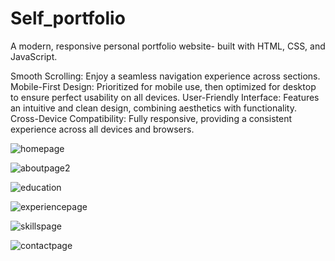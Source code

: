 # Self_portfolio


A modern, responsive personal portfolio website- built with HTML, CSS, and JavaScript.

Smooth Scrolling: Enjoy a seamless navigation experience across sections.
Mobile-First Design: Prioritized for mobile use, then optimized for desktop to ensure perfect usability on all devices.
User-Friendly Interface: Features an intuitive and clean design, combining aesthetics with functionality.
Cross-Device Compatibility: Fully responsive, providing a consistent experience across all devices and browsers.


![homepage](https://github.com/user-attachments/assets/66092a99-39ad-4fea-bd9a-4f8690ae3d87)


![aboutpage2](https://github.com/user-attachments/assets/bf1f20bb-c7d2-41cf-ae7e-59ad30d5067e)


![education ](https://github.com/user-attachments/assets/9c3fa61c-e5aa-4995-b1ab-d8c152d98b27)


![experiencepage ](https://github.com/user-attachments/assets/cea5eefb-fa5e-46ac-bbbb-5c40275314ba)


![skillspage](https://github.com/user-attachments/assets/1be3a4a5-257a-4016-bf3b-d745f5bf7f3b)


![contactpage](https://github.com/user-attachments/assets/05e0e7c2-e0ee-4058-aab4-c7c15ba71924)

